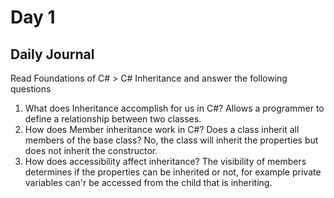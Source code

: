 # Day 1

## Daily Journal
Read Foundations of C# > C# Inheritance and answer the following questions
1. What does Inheritance accomplish for us in C#?
Allows a programmer to define a relationship between two classes.
2. How does Member inheritance work in C#? Does a class inherit all members of the base class?
No, the class will inherit the properties but does not inherit the constructor.
3. How does accessibility affect inheritance?
The visibility of members determines if the properties can be inherited or not, for example private variables can'r be accessed from the child that is inheriting.